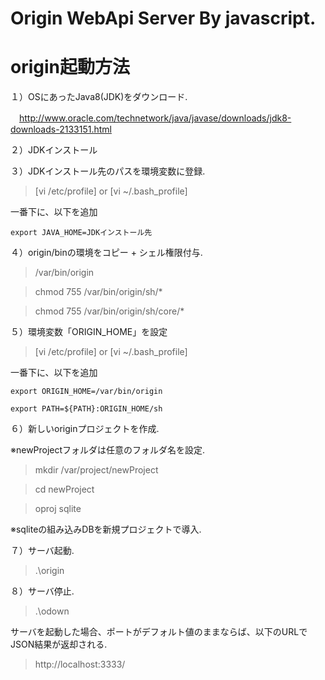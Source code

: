 # Origin WebApi Server By javascript.

# origin起動方法

１）OSにあったJava8(JDK)をダウンロード.

　http://www.oracle.com/technetwork/java/javase/downloads/jdk8-downloads-2133151.html

２）JDKインストール


３）JDKインストール先のパスを環境変数に登録.
  >[vi /etc/profile] or [vi ~/.bash_profile]

  一番下に、以下を追加

    export JAVA_HOME=JDKインストール先


４）origin/binの環境をコピー + シェル権限付与.
  >/var/bin/origin

  >chmod 755 /var/bin/origin/sh/*

  >chmod 755 /var/bin/origin/sh/core/*


５）環境変数「ORIGIN_HOME」を設定

  >[vi /etc/profile] or [vi ~/.bash_profile]

  一番下に、以下を追加

    export ORIGIN_HOME=/var/bin/origin

    export PATH=${PATH}:ORIGIN_HOME/sh


６）新しいoriginプロジェクトを作成.

  ※newProjectフォルダは任意のフォルダ名を設定.

  >mkdir /var/project/newProject

  >cd newProject

  >oproj sqlite


  ※sqliteの組み込みDBを新規プロジェクトで導入.


７）サーバ起動.
  >.\\origin


８）サーバ停止.
  >.\\odown



サーバを起動した場合、ポートがデフォルト値のままならば、以下のURLでJSON結果が返却される.
  >http://localhost:3333/

